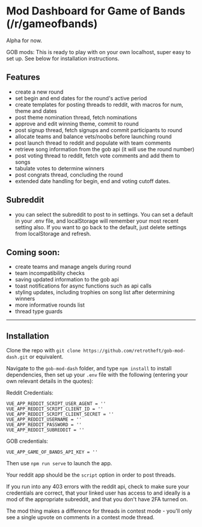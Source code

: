 # Mod Dashboard for Game of Bands (/r/gameofbands)

Alpha for now.

GOB mods: This is ready to play with on your own localhost, super easy to set up. See below for installation instructions.

## Features

- create a new round
- set begin and end dates for the round's active period
- create templates for posting threads to reddit, with macros for num, theme and dates
- post theme nomination thread, fetch nominations
- approve and edit winning theme, commit to round
- post signup thread, fetch signups and commit participants to round
- allocate teams and balance vets/noobs before launching round
- post launch thread to reddit and populate with team comments
- retrieve song information from the gob api (it will use the round number)
- post voting thread to reddit, fetch vote comments and add them to songs
- tabulate votes to determine winners
- post congrats thread, concluding the round
- extended date handling for begin, end and voting cutoff dates.

## Subreddit

- you can select the subreddit to post to in settings. You can set a default in your .env file, and localStorage will remember your most recent setting also. If you want to go back to the default, just delete settings from localStorage and refresh.

## Coming soon:

- create teams and manage angels during round
- team incompatibility checks
- saving updated information to the gob api
- toast notifications for async functions such as api calls
- styling updates, including trophies on song list after determining winners
- more informative rounds list
- thread type guards

---

## Installation

Clone the repo with `git clone https://github.com/retrotheft/gob-mod-dash.git` or equivalent.

Navigate to the `gob-mod-dash` folder, and type `npm install` to install dependencies, then set up your `.env` file with the following (entering your own relevant details in the quotes):

Reddit Credentials:
```
VUE_APP_REDDIT_SCRIPT_USER_AGENT = ''
VUE_APP_REDDIT_SCRIPT_CLIENT_ID = ''
VUE_APP_REDDIT_SCRIPT_CLIENT_SECRET = ''
VUE_APP_REDDIT_USERNAME = ''
VUE_APP_REDDIT_PASSWORD = ''
VUE_APP_REDDIT_SUBREDDIT = ''
```
GOB credentials:

```
VUE_APP_GAME_OF_BANDS_API_KEY = ''
```

Then use `npm run serve` to launch the app.

Your reddit app should be the `script` option in order to post threads.

If you run into any 403 errors with the reddit api, check to make sure your credentials are correct, that your linked user has access to and ideally is a mod of the appropriate subreddit, and that you don't have 2FA turned on.

The mod thing makes a difference for threads in contest mode - you'll only see a single upvote on comments in a contest mode thread.